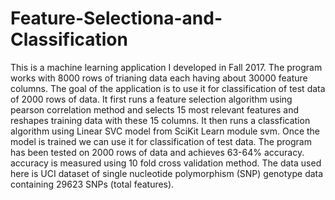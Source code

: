 # Feature-Selectiona-and-Classification
This is a machine learning application I developed in Fall 2017. The program works with 8000 rows of trianing data each having about 30000 feature columns. The goal of the application is to use it for classification of test data of 2000 rows of data.
It first runs a feature selection algorithm using pearson correlation method and selects 15 most relevant features and reshapes training data with these 15 columns.
It then runs a classfication algorithm using Linear SVC model from SciKit Learn module svm. 
Once the model is trained we can use it for classification of test data. The program has been tested on 2000 rows of data and achieves 63-64% accuracy. accuracy is measured using 10 fold cross validation method.
The data used here is UCI dataset of single nucleotide polymorphism (SNP) genotype data 
containing 29623 SNPs (total features).
